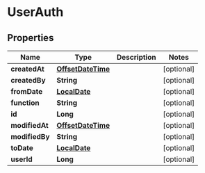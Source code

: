 
# UserAuth

## Properties
Name | Type | Description | Notes
------------ | ------------- | ------------- | -------------
**createdAt** | [**OffsetDateTime**](OffsetDateTime.md) |  |  [optional]
**createdBy** | **String** |  |  [optional]
**fromDate** | [**LocalDate**](LocalDate.md) |  |  [optional]
**function** | **String** |  |  [optional]
**id** | **Long** |  |  [optional]
**modifiedAt** | [**OffsetDateTime**](OffsetDateTime.md) |  |  [optional]
**modifiedBy** | **String** |  |  [optional]
**toDate** | [**LocalDate**](LocalDate.md) |  |  [optional]
**userId** | **Long** |  |  [optional]



